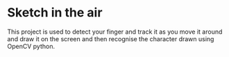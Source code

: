 # Sketch in the air
This project is used to detect your finger and track it as you move it around and draw it on the screen and then recognise the character drawn using OpenCV python.
